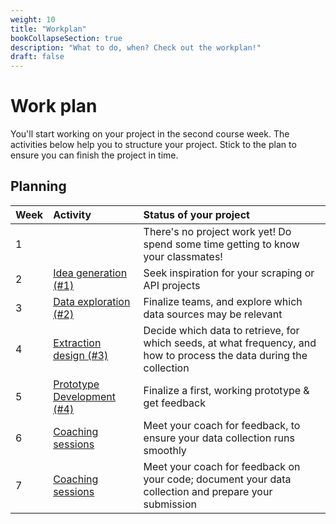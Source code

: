 ```yaml
---
weight: 10
title: "Workplan"
bookCollapseSection: true
description: "What to do, when? Check out the workplan!"
draft: false
---
```



# Work plan

You'll start working on your project in the second course week. The activities below help you to structure your project. Stick to the plan to ensure you can finish the project in time.

## Planning


| Week | Activity | Status of your project
|:---- | :---- | :---- |
| 1 |   | There's no project work yet! Do spend some time getting to know your classmates! |
| 2 | [Idea generation (#1)](activity1.md)  | Seek inspiration for your scraping or API projects |
| 3 | [Data exploration (#2)](activity2.md)  | Finalize teams, and explore which data sources may be relevant |
| 4 | [Extraction design (#3)](activity3.md)  | Decide which data to retrieve, for which seeds, at what frequency, and how to process the data during the collection |
| 5 | [Prototype Development (#4)](activity4.md)  | Finalize a first, working prototype & get feedback |
| 6 | [Coaching sessions](coaching.md)  | Meet your coach for feedback, to ensure your data collection runs smoothly |
| 7 | [Coaching sessions](coaching.md)  | Meet your coach for feedback on your code; document your data collection and prepare your submission |
